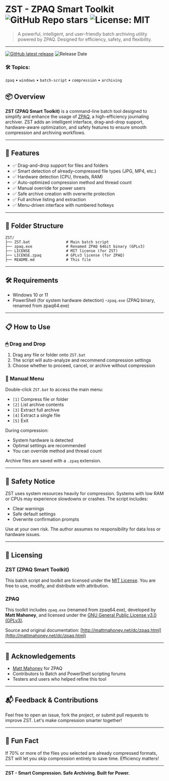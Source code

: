 # ZST - ZPAQ Smart Toolkit ![GitHub Repo stars](https://img.shields.io/github/stars/suspicious-noob/zst?style=social) ![License: MIT](https://img.shields.io/badge/License-MIT-yellow.svg)

> A powerful, intelligent, and user-friendly batch archiving utility powered by ZPAQ. Designed for efficiency, safety, and flexibility.

---

[![GitHub latest release](https://img.shields.io/github/v/release/suspicious-noob/zst)](https://github.com/suspicious-noob/zst/releases)
![Release Date](https://img.shields.io/badge/Released-June_21,_2025-brightgreen)
<!--![Download Size](https://img.shields.io/badge/Download%20Size-1.3MB-blue)-->
### 🛠 Topics:
`zpaq` • `windows` • `batch-script` • `compression` • `archiving`



## 📦 Overview

**ZST (ZPAQ Smart Toolkit)** is a command-line batch tool designed to simplify and enhance the usage of [ZPAQ](http://mattmahoney.net/dc/zpaq.html), a high-efficiency journaling archiver. ZST adds an intelligent interface, drag-and-drop support, hardware-aware optimization, and safety features to ensure smooth compression and archiving workflows.

---

## 🚀 Features

- ✅ Drag-and-drop support for files and folders
- ✅ Smart detection of already-compressed file types (JPG, MP4, etc.)
- ✅ Hardware detection (CPU, threads, RAM)
- ✅ Auto-optimized compression method and thread count
- ✅ Manual override for power users
- ✅ Safe archive creation with overwrite protection
- ✅ Full archive listing and extraction
- ✅ Menu-driven interface with numbered hotkeys

---

## 📂 Folder Structure

```
ZST/
├── ZST.bat                # Main batch script
├── zpaq.exe               # Renamed ZPAQ 64bit binary (GPLv3)
├── LICENSE                # MIT license (for ZST)
├── LICENSE.zpaq           # GPLv3 license (for ZPAQ)
├── README.md              # This file
```

---

## 🛠 Requirements

- Windows 10 or 11
- PowerShell (for system hardware detection)
-`zpaq.exe` (ZPAQ binary, renamed from zpaq64.exe)

---

## 📋 How to Use

### 🖱 Drag and Drop

1. Drag any file or folder onto `ZST.bat`
2. The script will auto-analyze and recommend compression settings
3. Choose whether to proceed, cancel, or archive without compression

### 📜 Manual Menu

Double-click `ZST.bat` to access the main menu:

- `[1]` Compress file or folder
- `[2]` List archive contents
- `[3]` Extract full archive
- `[4]` Extract a single file
- `[5]` Exit

During compression:

- System hardware is detected
- Optimal settings are recommended
- You can override method and thread count

Archive files are saved with a `.zpaq` extension.

---
<!--![Repo size](https://img.shields.io/github/repo-size/suspicious-noob/zst)-->
## 🔐 Safety Notice

ZST uses system resources heavily for compression. Systems with low RAM or CPUs may experience slowdowns or crashes. The script includes:

- Clear warnings
- Safe default settings
- Overwrite confirmation prompts

Use at your own risk. The author assumes no responsibility for data loss or hardware issues.

---

## 📄 Licensing

### ZST (ZPAQ Smart Toolkit)

This batch script and toolkit are licensed under the [MIT License](LICENSE). You are free to use, modify, and distribute with attribution.

### ZPAQ

This toolkit includes `zpaq.exe` (renamed from zpaq64.exe), developed by **Matt Mahoney**, and licensed under the [GNU General Public License v3.0 (GPLv3)](https://www.gnu.org/licenses/gpl-3.0.html).

Source and original documentation: [http://mattmahoney.net/dc/zpaq.html](http://mattmahoney.net/dc/zpaq.html)

---

## 🙏 Acknowledgements

- [Matt Mahoney](http://mattmahoney.net) for ZPAQ
- Contributors to Batch and PowerShell scripting forums
- Testers and users who helped refine this tool

---

## 📬 Feedback & Contributions

Feel free to open an issue, fork the project, or submit pull requests to improve ZST. Let's make compression smarter together!

---

## 🧠 Fun Fact

If 70% or more of the files you selected are already compressed formats, ZST will let you skip compression entirely to save time. Efficiency matters!

---

**ZST - Smart Compression. Safe Archiving. Built for Power.**

